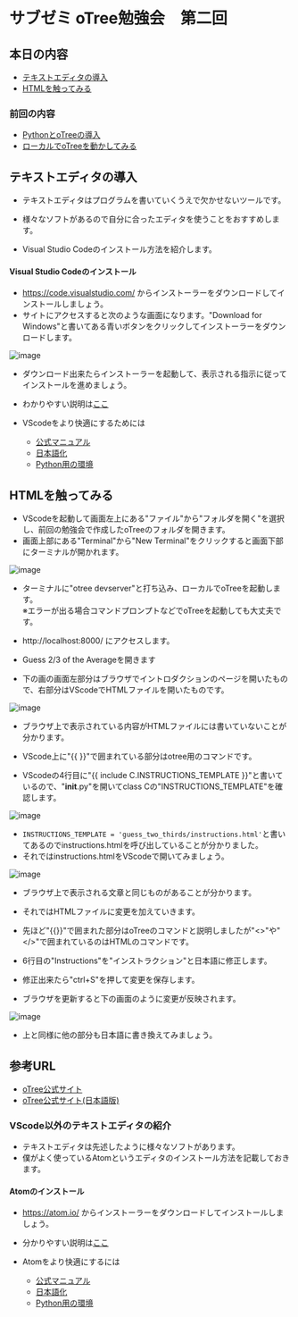 # サブゼミ oTree勉強会　第二回

## 本日の内容

- [テキストエディタの導入](#テキストエディタの導入)
- [HTMLを触ってみる](#HTMLを触ってみる)

### 前回の内容
- [PythonとoTreeの導入](#pythonとotreeの導入)
- [ローカルでoTreeを動かしてみる](#ローカルでotreeを動かしてみる)


## テキストエディタの導入

- テキストエディタはプログラムを書いていくうえで欠かせないツールです。
- 様々なソフトがあるので自分に合ったエディタを使うことをおすすめします。

- Visual Studio Codeのインストール方法を紹介します。

#### Visual Studio Codeのインストール
- https://code.visualstudio.com/ からインストーラーをダウンロードしてインストールしましょう。
- サイトにアクセスすると次のような画面になります。"Download for Windows"と書いてある青いボタンをクリックしてインストーラーをダウンロードします。

![image](https://user-images.githubusercontent.com/48300561/169306755-388bc303-4e95-4da6-9453-6c19f455d08e.png)

- ダウンロード出来たらインストーラーを起動して、表示される指示に従ってインストールを進めましょう。


- わかりやすい説明は[ここ](https://qiita.com/MtBigYashi/items/a840865a6908de044724)

- VScodeをより快適にするためには
  - [公式マニュアル](https://code.visualstudio.com/docs)
  - [日本語化](https://www.python.jp/python_vscode/windows/setup/install_vscode.html#%E3%83%A1%E3%83%8B%E3%83%A5%E3%83%BC%E3%81%AA%E3%81%A9%E3%81%AE%E6%97%A5%E6%9C%AC%E8%AA%9E%E5%8C%96)
  - [Python用の環境](https://www.python.jp/python_vscode/windows/setup/install_vscode.html#Python%E9%96%8B%E7%99%BA%E7%92%B0%E5%A2%83%E3%82%92%E3%82%A4%E3%83%B3%E3%82%B9%E3%83%88%E3%83%BC%E3%83%AB)

## HTMLを触ってみる

- VScodeを起動して画面左上にある"ファイル"から"フォルダを開く"を選択し、前回の勉強会で作成したoTreeのフォルダを開きます。
- 画面上部にある"Terminal"から"New Terminal"をクリックすると画面下部にターミナルが開かれます。

![image](https://user-images.githubusercontent.com/48300561/169308164-474d7369-3c8d-46b5-86c9-d954911ffbe0.png)


- ターミナルに"otree devserver"と打ち込み、ローカルでoTreeを起動します。  
※エラーが出る場合コマンドプロンプトなどでoTreeを起動しても大丈夫です。

- http://localhost:8000/ にアクセスします。

- Guess 2/3 of the Averageを開きます

- 下の画の画面左部分はブラウザでイントロダクションのページを開いたもので、右部分はVScodeでHTMLファイルを開いたものです。

![image](https://user-images.githubusercontent.com/48300561/169311145-bdb59769-4670-47a0-8131-ba9004ec7d6d.png)

- ブラウザ上で表示されている内容がHTMLファイルには書いていないことが分かります。

- VScode上に"{{ }}"で囲まれている部分はotree用のコマンドです。

- VScodeの4行目に"{{ include C.INSTRUCTIONS_TEMPLATE }}"と書いているので、"__init__.py"を開いてclass Cの"INSTRUCTIONS_TEMPLATE"を確認します。

![image](https://user-images.githubusercontent.com/48300561/169313437-06011a8b-13c9-4930-a463-dc5a5767d338.png)

- ```INSTRUCTIONS_TEMPLATE = 'guess_two_thirds/instructions.html'```と書いてあるのでinstructions.htmlを呼び出していることが分かりました。
- それではinstructions.htmlをVScodeで開いてみましょう。

![image](https://user-images.githubusercontent.com/48300561/169313792-29d6507f-c223-4f80-8a93-c1d551e18943.png)
- ブラウザ上で表示される文章と同じものがあることが分かります。

- それではHTMLファイルに変更を加えていきます。

- 先ほど"{{}}"で囲まれた部分はoTreeのコマンドと説明しましたが"<>"や"</>"で囲まれているのはHTMLのコマンドです。
- 6行目の"Instructions"を"インストラクション"と日本語に修正します。
- 修正出来たら"ctrl+S"を押して変更を保存します。
- ブラウザを更新すると下の画面のように変更が反映されます。

![image](https://user-images.githubusercontent.com/48300561/169314658-d914dd1f-72dd-4b39-9ae9-af3c89b744ed.png)

- 上と同様に他の部分も日本語に書き換えてみましょう。




## 参考URL
- [oTree公式サイト](https://otree.readthedocs.io/en/latest/)
- [oTree公式サイト(日本語版)](https://otree.readthedocs.io/ja/latest/index.html)


### VScode以外のテキストエディタの紹介
- テキストエディタは先述したように様々なソフトがあります。
- 僕がよく使っているAtomというエディタのインストール方法を記載しておきます。

#### Atomのインストール
- https://atom.io/ からインストーラーをダウンロードしてインストールしましょう。
- 分かりやすい説明は[ここ](https://qiita.com/yasushi-jp/items/bb92b4fa846f3b3e2733)

- Atomをより快適にするには
  - [公式マニュアル](https://flight-manual.atom.io/)
  - [日本語化](https://qiita.com/biz-nakashima001/items/1419cc86e3b62fa2eb53#:~:text=%E3%80%8COpen%20Installer%E3%80%8D%E3%82%92%E3%82%AF%E3%83%AA%E3%83%83%E3%82%AF%E3%80%82,%E3%81%A6%E3%81%84%E3%82%8B%E3%81%93%E3%81%A8%E3%82%92%E7%A2%BA%E8%AA%8D%E3%80%82)
  - [Python用の環境](https://qiita.com/suecharo/items/dbc525dd5f39bdb8403c)
